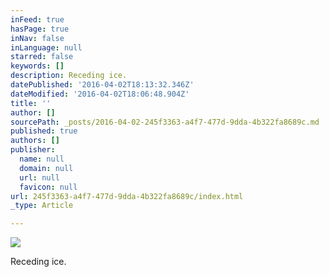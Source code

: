 ```yaml
---
inFeed: true
hasPage: true
inNav: false
inLanguage: null
starred: false
keywords: []
description: Receding ice.
datePublished: '2016-04-02T18:13:32.346Z'
dateModified: '2016-04-02T18:06:48.904Z'
title: ''
author: []
sourcePath: _posts/2016-04-02-245f3363-a4f7-477d-9dda-4b322fa8689c.md
published: true
authors: []
publisher:
  name: null
  domain: null
  url: null
  favicon: null
url: 245f3363-a4f7-477d-9dda-4b322fa8689c/index.html
_type: Article

---
```

![](https://the-grid-user-content.s3-us-west-2.amazonaws.com/ba0cb41e-fb10-4a7e-a12b-6576954ff3c7.jpg)

Receding ice.